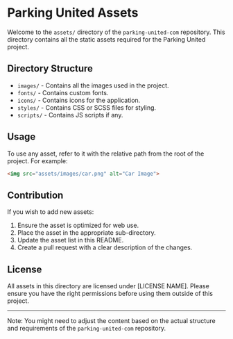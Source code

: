 # Parking United Assets

Welcome to the `assets/` directory of the `parking-united-com` repository. This directory contains all the static assets required for the Parking United project.

## Directory Structure

- `images/` - Contains all the images used in the project.
- `fonts/` - Contains custom fonts.
- `icons/` - Contains icons for the application.
- `styles/` - Contains CSS or SCSS files for styling.
- `scripts/` - Contains JS scripts if any.

## Usage

To use any asset, refer to it with the relative path from the root of the project. For example:

```html
<img src="assets/images/car.png" alt="Car Image">
```

## Contribution

If you wish to add new assets:

1. Ensure the asset is optimized for web use.
2. Place the asset in the appropriate sub-directory.
3. Update the asset list in this README.
4. Create a pull request with a clear description of the changes.

## License

All assets in this directory are licensed under [LICENSE NAME]. Please ensure you have the right permissions before using them outside of this project.

---

Note: You might need to adjust the content based on the actual structure and requirements of the `parking-united-com` repository.
